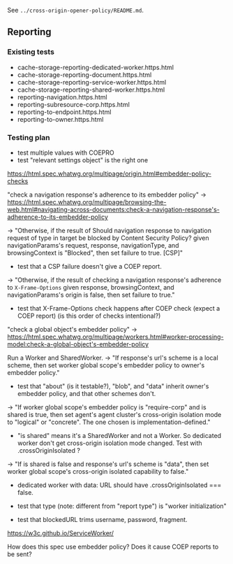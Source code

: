 See `../cross-origin-opener-policy/README.md`.

## Reporting

### Existing tests ###

- cache-storage-reporting-dedicated-worker.https.html
- cache-storage-reporting-document.https.html
- cache-storage-reporting-service-worker.https.html
- cache-storage-reporting-shared-worker.https.html
- reporting-navigation.https.html
- reporting-subresource-corp.https.html
- reporting-to-endpoint.https.html
- reporting-to-owner.https.html

### Testing plan ###

- test multiple values with COEPRO
- test "relevant settings object" is the right one

https://html.spec.whatwg.org/multipage/origin.html#embedder-policy-checks

"check a navigation response's adherence to its embedder policy"
-> https://html.spec.whatwg.org/multipage/browsing-the-web.html#navigating-across-documents:check-a-navigation-response's-adherence-to-its-embedder-policy

-> "Otherwise, if the result of Should navigation response to navigation request of type in target be blocked by Content Security Policy? given navigationParams's request, response, navigationType, and browsingContext is "Blocked", then set failure to true. [CSP]"
  - test that a CSP failure doesn't give a COEP report.

-> "Otherwise, if the result of checking a navigation response's adherence to `X-Frame-Options` given response, browsingContext, and navigationParams's origin is false, then set failure to true."
  - test that X-Frame-Options check happens after COEP check (expect a COEP report) (is this order of checks intentional?)

"check a global object's embedder policy"
-> https://html.spec.whatwg.org/multipage/workers.html#worker-processing-model:check-a-global-object's-embedder-policy

Run a Worker and SharedWorker.
-> "If response's url's scheme is a local scheme, then set worker global scope's embedder policy to owner's embedder policy."
  - test that "about" (is it testable?), "blob", and "data" inherit owner's embedder policy, and that other schemes don't.

-> "If worker global scope's embedder policy is "require-corp" and is shared is true, then set agent's agent cluster's cross-origin isolation mode to "logical" or "concrete". The one chosen is implementation-defined."
  - "is shared" means it's a SharedWorker and not a Worker. So dedicated worker don't get cross-origin isolation mode changed. Test with .crossOriginIsolated ?

-> "If is shared is false and response's url's scheme is "data", then set worker global scope's cross-origin isolated capability to false."
  - dedicated worker with data: URL should have .crossOriginIsolated === false.

- test that type (note: different from "report type") is "worker initialization"

- test that blockedURL trims username, password, fragment.


https://w3c.github.io/ServiceWorker/

How does this spec use embedder policy? Does it cause COEP reports to be sent?
